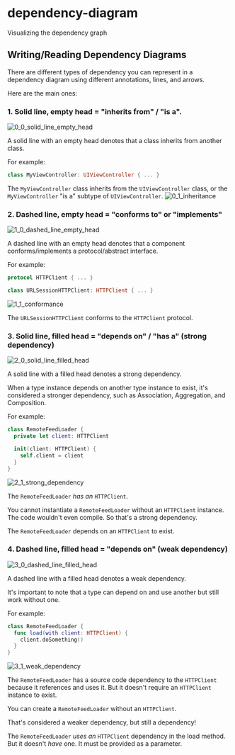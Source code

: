 # dependency-diagram
Visualizing the dependency graph

## Writing/Reading Dependency Diagrams
There are different types of dependency you can represent in a dependency diagram using different annotations, lines, and arrows. 

Here are the main ones:

### 1. Solid line, empty head = "inherits from" / "is a".
![0_0_solid_line_empty_head](https://user-images.githubusercontent.com/25435000/126058742-648cf3d9-a477-4b12-868b-9ddf6eda63df.png)

  
A solid line with an empty head denotes that a class inherits from another class.

For example:
```swift
class MyViewController: UIViewController { ... }
```
The `MyViewController` class inherits from the `UIViewController` class, or the `MyViewController` "is a" subtype of `UIViewController`.
![0_1_inheritance](https://user-images.githubusercontent.com/25435000/126058749-52af2f95-7a7e-4de1-aede-90a3bde205df.png)

### 2. Dashed line, empty head = "conforms to" or "implements"
![1_0_dashed_line_empty_head](https://user-images.githubusercontent.com/25435000/126058791-49d1836b-f20c-444a-ab5f-0157f5f588d4.png)

A dashed line with an empty head denotes that a component conforms/implements a protocol/abstract interface.

For example:

```swift
protocol HTTPClient { ... }

class URLSessionHTTPClient: HTTPClient { ... }
```
![1_1_conformance](https://user-images.githubusercontent.com/25435000/126058809-f20d58c1-4f68-4848-b94e-e86a902a2ca1.png)

The `URLSessionHTTPClient` conforms to the `HTTPClient` protocol.

### 3. Solid line, filled head = "depends on" / "has a" (strong dependency)
![2_0_solid_line_filled_head](https://user-images.githubusercontent.com/25435000/126058841-409698ae-af39-44fc-bc7b-0bf1d3f132d7.png)

A solid line with a filled head denotes a strong dependency.

When a type instance depends on another type instance to exist, it's considered a stronger dependency, such as Association, Aggregation, and Composition.

For example:

```swift
class RemoteFeedLoader {
  private let client: HTTPClient

  init(client: HTTPClient) {
    self.client = client
  }
}
```

![2_1_strong_dependency](https://user-images.githubusercontent.com/25435000/126058872-5dd52ad6-425d-4cd6-9100-e1656f2946f2.png)

The `RemoteFeedLoader` *has an* `HTTPClient`.

You cannot instantiate a `RemoteFeedLoader` without an `HTTPClient` instance. The code wouldn't even compile. So that's a strong dependency.

The `RemoteFeedLoader` depends on an `HTTPClient` to exist.

### 4. Dashed line, filled head = "depends on" (weak dependency)
![3_0_dashed_line_filled_head](https://user-images.githubusercontent.com/25435000/126058925-abd25d37-2358-46f5-8963-09781c30ba67.png)

A dashed line with a filled head denotes a weak dependency.

It's important to note that a type can depend on and use another but still work without one.

For example:

```swift
class RemoteFeedLoader {
  func load(with client: HTTPClient) {
    client.doSomething()
  }
}
```

![3_1_weak_dependency](https://user-images.githubusercontent.com/25435000/126058941-8aefd8d6-0ffa-4710-a54f-3473d8448bc4.png)

The `RemoteFeedLoader` has a source code dependency to the `HTTPClient` because it references and uses it. But it doesn't require an `HTTPClient` instance to exist.

You can create a `RemoteFeedLoader` without an `HTTPClient`.

That's considered a weaker dependency, but still a dependency!

The `RemoteFeedLoader` *uses an* `HTTPClient` dependency in the load method. But it doesn't *have* one. It must be provided as a parameter.
